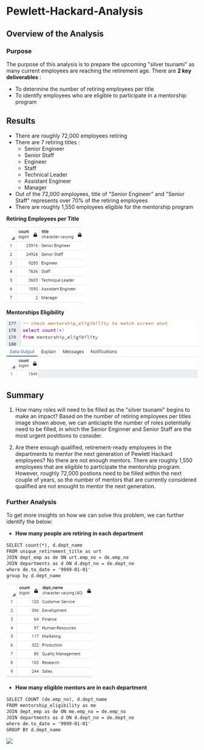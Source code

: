 # Pewlett-Hackard-Analysis
## Overview of the Analysis

### Purpose
The purpose of this analysis is to prepare the upcoming "silver tsunami" as many current employees are reaching the retirement age.
There are **2 key deliverables** :
 - To determine the number of retiring employees per title
 - To identify employees who are eligible to participate in a mentorship program

## Results

- There are roughly 72,000 employees retiring
- There are 7 retiring titles : 
  - Senior Engineer 
  - Senior Staff
  - Engineer
  - Staff
  - Technical Leader
  - Assistant Engineer
  - Manager
- Out of the 72,000 employees, title of "Senior Engineer" and "Senior Staff" represents over 70% of the retiring employees
- There are roughly 1,550 employees eligible for the mentorship program 


**Retiring Employees per Title**

![](Resources/Retiring_titles.png)

**Mentorships Eligibility**

![](Resources/mentorships.png)

## Summary
1. How many roles will need to be filled as the "silver tsunami" begins to make an impact?
Based on the number of retiring employees per titles image shown above, we can anticiapte the number of roles potentially need to be filled, in which the Senior Enginner and Senior Staff are the most urgent postitions to consider.

2. Are there enough qualified, retirement-ready employees in the departments to mentor the next generation of Pewlett Hackard employees?
No there are not enough mentors. There are roughly 1,550 employees that are eligible to participate the mentorship program. However, roughly 72,000 postions need to be filled within the next couple of years, so the number of mentors that are currently considered qualified are not enought to mentor the next generation.

### Further Analysis
To get more insights on how we can solve this problem, we can further identify the below:
  - **How many people are retiring in each department**
  ```
SELECT count(*), d.dept_name
FROM unique_retirement_title as urt
JOIN dept_emp as de ON urt.emp_no = de.emp_no
JOIN departments as d ON d.dept_no = de.dept_no
where de.to_date = '9999-01-01'
group by d.dept_name
  ```

![](Resources/mentorships_byDepartment.png)

  - **How many eligible mentors are in each department**
  ```
SELECT COUNT (de.emp_no), d.dept_name
FROM mentorship_eligibility as me
JOIN dept_emp as de ON me.emp_no = de.emp_no
JOIN departments as d ON d.dept_no = de.dept_no
where de.to_date = '9999-01-01'
GROUP BY d.dept_name
  ```
![](Resources/retiring_byDepartment.png)
